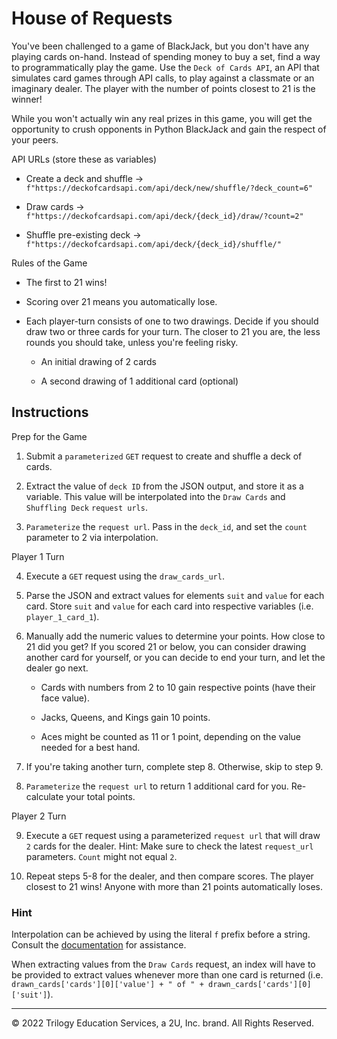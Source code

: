 # House of Requests

You've been challenged to a game of BlackJack, but you don't have any playing cards on-hand. Instead of spending money to buy a set, find a way to programmatically play the game. Use the `Deck of Cards API`, an API that simulates card games through API calls, to play against a classmate or an imaginary dealer. The player with the number of points closest to 21 is the winner!

While you won't actually win any real prizes in this game, you will get the opportunity to crush opponents in Python BlackJack and gain the respect of your peers.

API URLs (store these as variables)

* Create a deck and shuffle -> `f"https://deckofcardsapi.com/api/deck/new/shuffle/?deck_count=6" `

* Draw cards -> `f"https://deckofcardsapi.com/api/deck/{deck_id}/draw/?count=2"`

* Shuffle pre-existing deck -> `f"https://deckofcardsapi.com/api/deck/{deck_id}/shuffle/"`

Rules of the Game

* The first to 21 wins!

* Scoring over 21 means you automatically lose.

* Each player-turn consists of one to two drawings. Decide if you should draw two or three cards for your turn. The closer to 21 you are, the less rounds you should take, unless you're feeling risky.

  * An initial drawing of 2 cards

  * A second drawing of 1 additional card (optional)

## Instructions

Prep for the Game

1. Submit a `parameterized` `GET` request to create and shuffle a deck of cards.

2. Extract the value of `deck ID` from the JSON output, and store it as a variable. This value will be interpolated into the `Draw Cards` and `Shuffling Deck` `request urls`.

3. `Parameterize` the `request url`. Pass in the `deck_id`, and set the `count` parameter to 2 via interpolation.

Player 1 Turn

4. Execute a `GET` request using the `draw_cards_url`.

5. Parse the JSON and extract values for elements `suit` and `value` for each card. Store `suit` and `value` for each card into respective variables (i.e. `player_1_card_1`).

6. Manually add the numeric values to determine your points. How close to 21 did you get? If you scored 21 or below, you can consider drawing another card for yourself, or you can decide to end your turn, and let the dealer go next.

    * Cards with numbers from 2 to 10 gain respective points (have their face value).

    * Jacks, Queens, and Kings gain 10 points.

    * Aces might be counted as 11 or 1 point, depending on the value needed for a best hand.

7. If you're taking another turn, complete step 8. Otherwise, skip to step 9.

8. `Parameterize` the `request url` to return 1 additional card for you. Re-calculate your total points.

Player 2 Turn

9. Execute a `GET` request using a parameterized `request url` that will draw `2` cards for the dealer. Hint: Make sure to check the latest `request_url` parameters. `Count` might not equal `2`.

10. Repeat steps 5-8 for the dealer, and then compare scores. The player closest to 21 wins! Anyone with more than 21 points automatically loses.

### Hint

Interpolation can be achieved by using the literal `f` prefix before a string. Consult the [documentation](https://www.programiz.com/python-programming/string-interpolation) for assistance.

When extracting values from the `Draw Cards` request, an index will have to be provided to extract values whenever more than one card is returned (i.e. `drawn_cards['cards'][0]['value'] + " of " + drawn_cards['cards'][0]['suit']`).

---

© 2022 Trilogy Education Services, a 2U, Inc. brand. All Rights Reserved.
